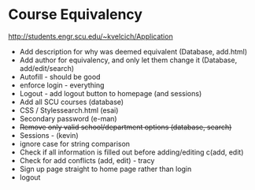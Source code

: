 # Course Equivalency

http://students.engr.scu.edu/~kvelcich/Application

* Add description for why was deemed equivalent (Database, add.html)
* Add author for equivalency, and only let them change it (Database, add/edit/search)
* Autofill - should be good
* enforce login - everything
* Logout - add logout button to homepage (and sessions)
* Add all SCU courses (database)
* CSS / Stylessearch.html (esai)
* Secondary password (e-man)
* ~~Remove only valid school/department options (database, search)~~
* Sessions - (kevin)
* ignore case for string comparison
* Check if all information is filled out before adding/editing c(add, edit)
* Check for add conflicts (add, edit) - tracy
* Sign up page straight to home page rather than login
* logout
